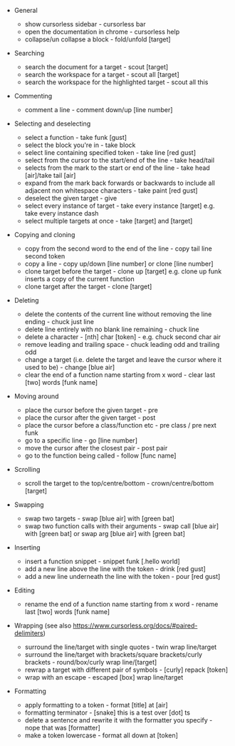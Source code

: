 - General
    - show cursorless sidebar - cursorless bar
    - open the documentation in chrome - cursorless help
    - collapse/un collapse a block - fold/unfold \[target\]
    
- Searching
    - search the document for a target - scout [target]
    - search the workspace for a target - scout all [target]
    - search the workspace for the highlighted target - scout all this

- Commenting
    - comment a line - comment down/up \[line number\]

- Selecting and deselecting
    - select a function - take funk \[gust\]
    - select the block you're in - take block
    - select line containing specified token - take line \[red gust\]
    - select from the cursor to the start/end of the line - take head/tail
    - selects from the mark to the start or end of the line - take head \[air\]/take tail \[air\]
    - expand from the mark back forwards or backwards to include all adjacent non whitespace characters - take paint \[red gust\]
    - deselect the given target - give
    - select every instance of target - take every instance \[target\] e.g. take every instance dash
    - select multiple targets at once - take \[target\] and \[target\]

- Copying and cloning
    - copy from the second word to the end of the line - copy tail line second token
    - copy a line - copy up/down \[line number\] or clone \[line number\]
    - clone target before the target - clone up \[target\] e.g. clone up funk inserts a copy of the current function
    - clone target after the target - clone \[target\]

- Deleting
    - delete the contents of the current line without removing the line ending - chuck just line
    - delete line entirely with no blank line remaining - chuck line
    - delete a character - \[nth\] char \[token\] - e.g. chuck second char air
    - remove leading and trailing space - chuck leading odd and trailing odd
    - change a target (i.e. delete the target and leave the cursor where it used to be) - change \[blue air\]
    - clear the end of a function name starting from x word - clear last \[two\] words \[funk name\]

- Moving around
    - place the cursor before the given target - pre
    - place the cursor after the given target - post
    - place the cursor before a class/function etc - pre class / pre next funk
    - go to a specific line - go \[line number\]
    - move the cursor after the closest pair - post pair
    - go to the function being called - follow \[func name\]

- Scrolling
    - scroll the target to the top/centre/bottom - crown/centre/bottom \[target\]

- Swapping
    - swap two targets - swap \[blue air\] with \[green bat\]
    - swap two function calls with their arguments - swap call \[blue air\] with \[green bat\] or swap arg \[blue air\] with \[green bat\]

- Inserting
    - insert a function snippet - snippet funk \[.hello world\]
    - add a new line above the line with the token - drink \[red gust\]
    - add a new line underneath the line with the token - pour \[red gust\]

- Editing
    - rename the end of a function name starting from x word - rename last \[two\] words \[funk name\]
    
- Wrapping (see also https://www.cursorless.org/docs/#paired-delimiters)
    - surround the line/target with single quotes - twin wrap line/target
    - surround the line/target with brackets/square brackets/curly brackets - round/box/curly wrap line/\[target\]
    - rewrap a target with different pair of symbols - \[curly\] repack 
    \[token\]
    - wrap with an escape - escaped \[box\] wrap line/target

- Formatting
    - apply formatting to a token - format \[title\] at \[air\]
    - formatting terminator - \[snake\] this is a test over \[dot\] ts
    - delete a sentence and rewrite it with the formatter you specify - nope that was \[formatter\]
    - make a token lowercase - format all down at \[token\]
